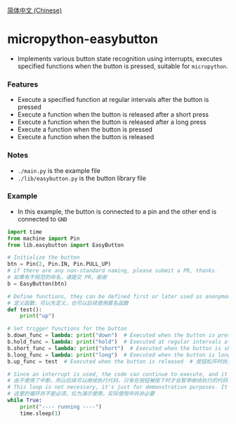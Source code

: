 [简体中文 (Chinese)](./README.ZH-CN.md)
# micropython-easybutton
- Implements various button state recognition using interrupts, executes specified functions when the button is pressed, suitable for `micropython`.

### Features
- Execute a specified function at regular intervals after the button is pressed
- Execute a function when the button is released after a short press
- Execute a function when the button is released after a long press
- Execute a function when the button is pressed
- Execute a function when the button is released

### Notes
- `./main.py` is the example file
- `./lib/easybutton.py` is the button library file

### Example
- In this example, the button is connected to a pin and the other end is connected to `GND`

```python
import time
from machine import Pin
from lib.easybutton import EasyButton

# Initialize the button
btn = Pin(2, Pin.IN, Pin.PULL_UP)
# if there are any non-standard naming, please submit a PR, thanks.
# 如果有不规范的命名，请提交 PR，谢谢
b = EasyButton(btn)

# Define functions, they can be defined first or later used as anonymous functions
# 定义函数，可以先定义，也可以后续使用匿名函数
def test():
    print("up")

# Set trigger functions for the button
b.down_func = lambda: print("down")  # Executed when the button is pressed  # 按钮按下时执行
b.hold_func = lambda: print("hold")  # Executed at regular intervals after the button is pressed  # 按钮按下后，每隔一段时间执行一次
b.short_func = lambda: print("short")  # Executed when the button is short pressed and released  # 按钮短按后，松开时执行
b.long_func = lambda: print("long")  # Executed when the button is long pressed and released  # 按钮长按后，松开时执行
b.up_func = test  # Executed when the button is released  # 按钮松开时执行函数

# Since an interrupt is used, the code can continue to execute, and it will only pause when the button is pressed.
# 由于使用了中断，所以后续可以继续执行代码，只有在按钮被按下时才会暂停继续执行的代码，松开则恢复
# This loop is not necessary, it's just for demonstration purposes. It's not necessary in actual use.
# 这里的循环并不是必须，仅为演示使用，实际使用中并非必要
while True:
    print("---- running ----")
    time.sleep(1)
```